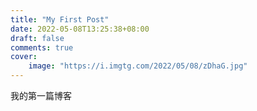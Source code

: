 ```yaml
---
title: "My First Post"
date: 2022-05-08T13:25:38+08:00
draft: false
comments: true
cover:
    image: "https://i.imgtg.com/2022/05/08/zDhaG.jpg"
---
```


我的第一篇博客

